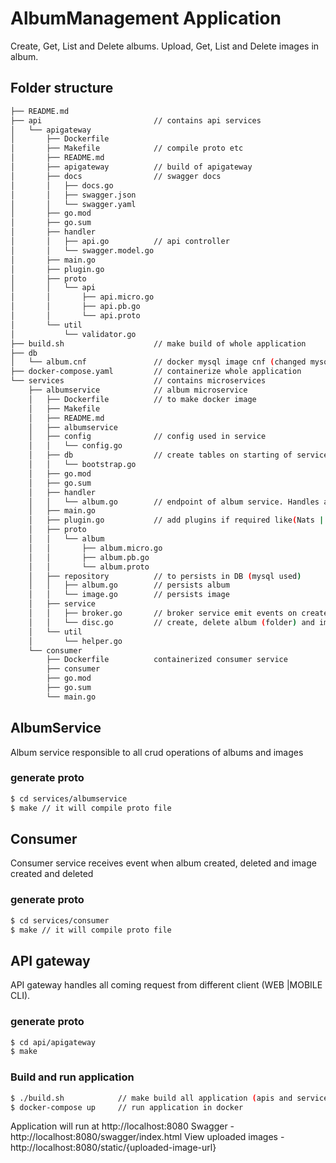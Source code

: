 # AlbumManagement Application
Create, Get, List and Delete albums.
Upload, Get, List and Delete images in album.

## Folder structure
```bash
├── README.md
├── api                         // contains api services
│   └── apigateway
│       ├── Dockerfile
│       ├── Makefile            // compile proto etc
│       ├── README.md
│       ├── apigateway          // build of apigateway 
│       ├── docs                // swagger docs
│       │   ├── docs.go
│       │   ├── swagger.json
│       │   └── swagger.yaml
│       ├── go.mod
│       ├── go.sum
│       ├── handler
│       │   ├── api.go          // api controller
│       │   └── swagger.model.go
│       ├── main.go
│       ├── plugin.go
│       ├── proto
│       │   └── api
│       │       ├── api.micro.go
│       │       ├── api.pb.go
│       │       └── api.proto
│       └── util
│           └── validator.go
├── build.sh                    // make build of whole application
├── db
│   └── album.cnf               // docker mysql image cnf (changed mysql port to 1306)
├── docker-compose.yaml         // containerize whole application
└── services                    // contains microservices
    ├── albumservice            // album microservice
    │   ├── Dockerfile          // to make docker image
    │   ├── Makefile
    │   ├── README.md
    │   ├── albumservice        
    │   ├── config              // config used in service
    │   │   └── config.go
    │   ├── db                  // create tables on starting of service
    │   │   └── bootstrap.go
    │   ├── go.mod
    │   ├── go.sum
    │   ├── handler
    │   │   └── album.go        // endpoint of album service. Handles all requests 
    │   ├── main.go
    │   ├── plugin.go           // add plugins if required like(Nats | Kubernates)
    │   ├── proto
    │   │   └── album
    │   │       ├── album.micro.go
    │   │       ├── album.pb.go
    │   │       └── album.proto
    │   ├── repository          // to persists in DB (mysql used)
    │   │   ├── album.go        // persists album
    │   │   └── image.go        // persists image
    │   ├── service
    │   │   ├── broker.go       // broker service emit events on create/delete items
    │   │   └── disc.go         // create, delete album (folder) and image
    │   └── util
    │       └── helper.go
    └── consumer
        ├── Dockerfile          containerized consumer service
        ├── consumer
        ├── go.mod
        ├── go.sum
        └── main.go
```
## AlbumService
Album service responsible to all crud operations of albums and images
### generate proto 

```bash
$ cd services/albumservice
$ make // it will compile proto file
```
## Consumer
Consumer service receives event when album created, deleted and image created and deleted
### generate proto 

```bash
$ cd services/consumer
$ make // it will compile proto file
```

## API gateway
API gateway handles all coming request from different client (WEB |MOBILE CLI).  
### generate proto 

```bash
$ cd api/apigateway
$ make 
```

### Build and run application

```bash
$ ./build.sh            // make build all application (apis and services)
$ docker-compose up     // run application in docker
```

Application will run at http://localhost:8080
Swagger - http://localhost:8080/swagger/index.html
View uploaded images - http://localhost:8080/static/{uploaded-image-url}
